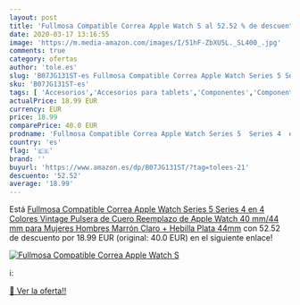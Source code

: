 ```yaml
---
layout: post
title: 'Fullmosa Compatible Correa Apple Watch S al 52.52 % de descuento'
date: 2020-03-17 13:16:55
image: 'https://m.media-amazon.com/images/I/51hF-ZbXU5L._SL400_.jpg'
comments: true
category: ofertas
author: 'tole.es'
slug: 'B07JG131ST-es Fullmosa Compatible Correa Apple Watch Series 5 Series 4...'
sku: 'B07JG131ST-es'
tags: [ 'Accesorios','Accesorios para tablets','Componentes','Componentes y piezas para portátiles','Informática','Teclados de repuesto para portátiles y netbooks','Teclados para tablets','apple', ]
actualPrice: 18.99 EUR
currency: EUR
price: 18.99
comparePrice: 40.0 EUR
prodname: 'Fullmosa Compatible Correa Apple Watch Series 5  Series 4  en 4 Colores  Vintage Pulsera de Cuero Reemplazo de Apple Watch 40 mm/44 mm para Mujeres Hombres  Marrón Claro + Hebilla Plata 44mm'
country: 'es'
flag: '🇪🇸'
brand: ''
buyurl: 'https://www.amazon.es/dp/B07JG131ST/?tag=tolees-21'
descuento: '52.52'
average: '18.99'
---
```


Está [Fullmosa Compatible Correa Apple Watch Series 5  Series 4  en 4 Colores  Vintage Pulsera de Cuero Reemplazo de Apple Watch 40 mm/44 mm para Mujeres Hombres  Marrón Claro + Hebilla Plata 44mm](https://www.amazon.es/dp/B07JG131ST/?tag=tolees-21) con 52.52 de descuento por 18.99 EUR (original: 40.0 EUR) en el siguiente enlace!

[![Fullmosa Compatible Correa Apple Watch S](https://m.media-amazon.com/images/I/51hF-ZbXU5L._SL400_.jpg)](https://www.amazon.es/dp/B07JG131ST/?tag=tolees-21)

ℹ️:


[🛒 Ver la oferta!!](https://www.amazon.es/dp/B07JG131ST/?tag=tolees-21)
